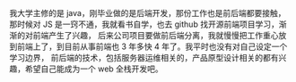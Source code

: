 我大学主修的是 java，刚毕业做的是后端开发，那份工作也是前后端都要接触，那时候对 JS 是一窍不通，我就看书自学，也去 github 找开源前端项目学习，渐渐的对前端产生了兴趣，
后来公司项目要做前后端分离，我就慢慢把工作重心放到前端上了，到目前从事前端也 3 年多快 4 年了。我平时也没有对自己设定一个学习边界，
前后端的技术，包括服务器运维相关的，产品原型设计相关的都有兴趣，希望自己能成为一个 web 全栈开发吧。
